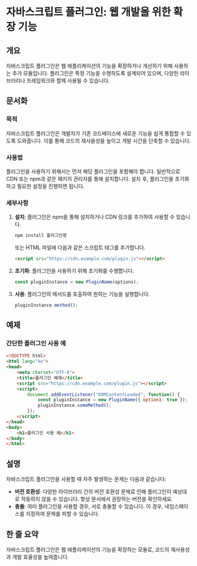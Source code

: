 <!--
Meta Description: # 자바스크립트 플러그인: 웹 개발을 위한 확장 기능 ## 개요 자바스크립트 플러그인은 웹 애플리케이션의 기능을 확장하거나 개선하기 위해 사용하는 추가 모듈입니다. 플러그인은 특정 기능을 수행하도록 설계되어 있으며, 다양한 라이브러리나 프레임워크와 함께 사용될 수 있습...
Meta Keywords: 있습니다, 플러그인을, html, script, 자바스크립트
-->

# 자바스크립트 플러그인: 웹 개발을 위한 확장 기능

## 개요
자바스크립트 플러그인은 웹 애플리케이션의 기능을 확장하거나 개선하기 위해 사용하는 추가 모듈입니다. 플러그인은 특정 기능을 수행하도록 설계되어 있으며, 다양한 라이브러리나 프레임워크와 함께 사용될 수 있습니다.

## 문서화

### 목적
자바스크립트 플러그인은 개발자가 기존 코드베이스에 새로운 기능을 쉽게 통합할 수 있도록 도와줍니다. 이를 통해 코드의 재사용성을 높이고 개발 시간을 단축할 수 있습니다.

### 사용법
플러그인을 사용하기 위해서는 먼저 해당 플러그인을 포함해야 합니다. 일반적으로 CDN 또는 npm과 같은 패키지 관리자를 통해 설치합니다. 설치 후, 플러그인을 초기화하고 필요한 설정을 진행하면 됩니다.

### 세부사항
1. **설치**: 플러그인은 npm을 통해 설치하거나 CDN 링크를 추가하여 사용할 수 있습니다.
   ```bash
   npm install 플러그인명
   ```
   또는 HTML 파일에 다음과 같은 스크립트 태그를 추가합니다.
   ```html
   <script src="https://cdn.example.com/plugin.js"></script>
   ```

2. **초기화**: 플러그인을 사용하기 위해 초기화를 수행합니다.
   ```javascript
   const pluginInstance = new PluginName(options);
   ```

3. **사용**: 플러그인의 메서드를 호출하여 원하는 기능을 실행합니다.
   ```javascript
   pluginInstance.method();
   ```

## 예제

### 간단한 플러그인 사용 예
```html
<!DOCTYPE html>
<html lang="ko">
<head>
    <meta charset="UTF-8">
    <title>플러그인 예제</title>
    <script src="https://cdn.example.com/plugin.js"></script>
    <script>
        document.addEventListener("DOMContentLoaded", function() {
            const pluginInstance = new PluginName({ option1: true });
            pluginInstance.someMethod();
        });
    </script>
</head>
<body>
    <h1>플러그인 사용 예</h1>
</body>
</html>
```

## 설명
자바스크립트 플러그인을 사용할 때 자주 발생하는 문제는 다음과 같습니다:
- **버전 호환성**: 다양한 라이브러리 간의 버전 호환성 문제로 인해 플러그인이 예상대로 작동하지 않을 수 있습니다. 항상 문서에서 권장하는 버전을 확인하세요.
- **충돌**: 여러 플러그인을 사용할 경우, 서로 충돌할 수 있습니다. 이 경우, 네임스페이스를 지정하여 문제를 피할 수 있습니다.

## 한 줄 요약
자바스크립트 플러그인은 웹 애플리케이션의 기능을 확장하는 모듈로, 코드의 재사용성과 개발 효율성을 높여줍니다.